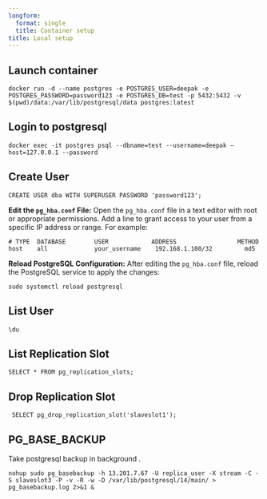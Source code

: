 ```yaml
---
longform:
  format: single
  title: Container setup
title: Local setup
---
```

## Launch container

```
docker run -d --name postgres -e POSTGRES_USER=deepak -e POSTGRES_PASSWORD=password123 -e POSTGRES_DB=test -p 5432:5432 -v $(pwd)/data:/var/lib/postgresql/data postgres:latest
```

## Login to postgresql


```
docker exec -it postgres psql --dbname=test --username=deepak —host=127.0.0.1 --password
```

## Create User

```
CREATE USER dba WITH SUPERUSER PASSWORD 'password123';
```

**Edit the `pg_hba.conf` File:** Open the `pg_hba.conf` file in a text editor with root or appropriate permissions. Add a line to grant access to your user from a specific IP address or range. For example:

```
# TYPE  DATABASE        USER            ADDRESS                 METHOD
host    all             your_username    192.168.1.100/32         md5
```

**Reload PostgreSQL Configuration:** After editing the `pg_hba.conf` file, reload the PostgreSQL service to apply the changes:

```
sudo systemctl reload postgresql
```
## List User

```
\du
```

## List Replication Slot

```
SELECT * FROM pg_replication_slots;
```

## Drop Replication Slot

```
 SELECT pg_drop_replication_slot('slaveslot1');
```

## PG_BASE_BACKUP

Take postgresql backup in background .

```
nohup sudo pg_basebackup -h 13.201.7.67 -U replica_user -X stream -C -S slaveslot3 -P -v -R -w -D /var/lib/postgresql/14/main/ > pg_basebackup.log 2>&1 &
```




